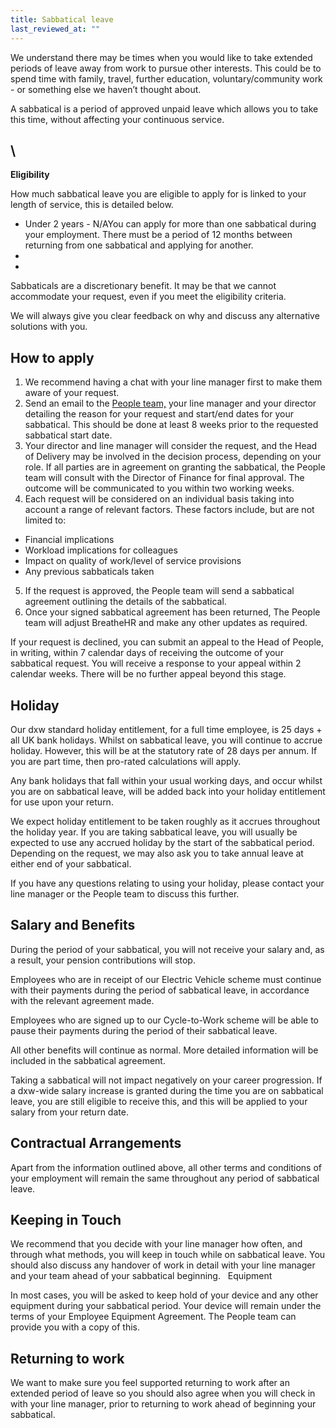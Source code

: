 ```yaml
---
title: Sabbatical leave
last_reviewed_at: ""
---
```

We understand there may be times when you would like to take extended periods of leave away from work to pursue other interests. This could be to spend time with family, travel, further education, voluntary/community work - or something else we haven’t thought about. 

A sabbatical is a period of approved unpaid leave which allows you to take this time, without affecting your continuous service. 

## \
**Eligibility**

How much sabbatical leave you are eligible to apply for is linked to your length of service, this is detailed below.

* Under 2 years - N/AYou can apply for more than one sabbatical during your employment. There must be a period of 12 months between returning from one sabbatical and applying for another. 
*
*

Sabbaticals are a discretionary benefit. It may be that we cannot accommodate your request, even if you meet the eligibility criteria.

We will always give you clear feedback on why and discuss any alternative solutions with you. 

## **How to apply**

1. We recommend having a chat with your line manager first to make them aware of your request.
2. Send an email to the [People team,](mailto:peopleteam@dxw.com) your line manager and your director detailing the reason for your request and start/end dates for your sabbatical. This should be done at least 8 weeks prior to the requested sabbatical start date. 
3. Your director and line manager will consider the request, and the Head of Delivery may be involved in the decision process, depending on your role. If all parties are in agreement on granting the sabbatical, the People team will consult with the Director of Finance for final approval. The outcome will be communicated to you within two working weeks.
4. Each request will be considered on an individual basis taking into account a range of relevant factors. These factors include, but are not limited to: 

* Financial implications 
* Workload implications for colleagues
* Impact on quality of work/level of service provisions 
* Any previous sabbaticals taken

5. If the request is approved, the People team will send a sabbatical agreement outlining the details of the sabbatical.
6. Once your signed sabbatical agreement has been returned, The People team will adjust BreatheHR and make any other updates as required. 

If your request is declined, you can submit an appeal to the Head of People, in writing, within 7 calendar days of receiving the outcome of your sabbatical request. You will receive a response to your appeal within 2 calendar weeks. There will be no further appeal beyond this stage.



## **Holiday**

Our dxw standard holiday entitlement, for a full time employee, is 25 days + all UK bank holidays. Whilst on sabbatical leave, you will continue to accrue holiday. However, this will be at the statutory rate of 28 days per annum. If you are part time, then pro-rated calculations will apply. 

Any bank holidays that fall within your usual working days, and occur whilst you are on sabbatical leave, will be added back into your holiday entitlement for use upon your return.

We expect holiday entitlement to be taken roughly as it accrues throughout the holiday year. If you are taking sabbatical leave, you will usually be expected to use any accrued holiday by the start of the sabbatical period. Depending on the request, we may also ask you to take annual leave at either end of your sabbatical.

If you have any questions relating to using your holiday, please contact your line manager or the People team to discuss this further. 



## **Salary and Benefits**

During the period of your sabbatical, you will not receive your salary and, as a result, your pension contributions will stop.

Employees who are in receipt of our Electric Vehicle scheme must continue with their payments during the period of sabbatical leave, in accordance with the relevant agreement made. 

Employees who are signed up to our Cycle-to-Work scheme will be able to pause their payments during the period of their sabbatical leave.

All other benefits will continue as normal. More detailed information will be included in the sabbatical agreement.

Taking a sabbatical will not impact negatively on your career progression. If a dxw-wide salary increase is granted during the time you are on sabbatical leave, you are still eligible to receive this, and this will be applied to your salary from your return date.

## Contractual Arrangements

Apart from the information outlined above, all other terms and conditions of your employment will remain the same throughout any period of sabbatical leave. 



## Keeping in Touch

We recommend that you decide with your line manager how often, and through what methods, you will keep in touch while on sabbatical leave. You should also discuss any handover of work in detail with your line manager and your team ahead of your sabbatical beginning.   Equipment 

In most cases, you will be asked to keep hold of your device and any other equipment during your sabbatical period. Your device will remain under the terms of your Employee Equipment Agreement. The People team can provide you with a copy of this.



## Returning to work [](https://playbook.dxw.com/working-here/pay-pension-and-benefits/#parental-leave)

We want to make sure you feel supported returning to work after an extended period of leave so you should also agree when you will check in with your line manager, prior to returning to work ahead of beginning your sabbatical.